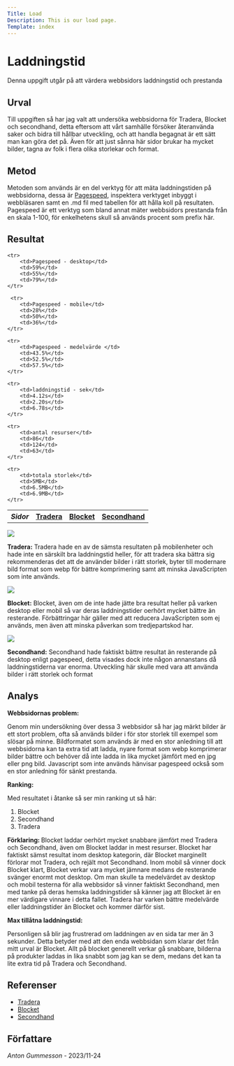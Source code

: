 ```yaml
---
Title: Load
Description: This is our load page.
Template: index
---
```


Laddningstid
=======================

Denna uppgift utgår på att värdera webbsidors laddningstid och prestanda

Urval
-----------------------

Till uppgiften så har jag valt att undersöka webbsidorna för Tradera, Blocket och secondhand, detta eftersom att vårt samhälle försöker återanvända saker och bidra till hållbar utveckling, och att handla begagnat är ett sätt man kan göra det på. Även för att just sånna här sidor brukar ha mycket bilder, tagna av folk i flera olika storlekar och format.

Metod
-----------------------

Metoden som används är en del verktyg för att mäta laddningstiden på webbsidorna, dessa är <a href="https://pagespeed.web.dev/">Pagespeed</a>, inspektera verktyget inbyggt i webbläsaren samt en .md fil med tabellen för att hålla koll på resultaten. Pagespeed är ett verktyg som bland annat mäter webbsidors prestanda från en skala 1-100, för enkelhetens skull så används procent som prefix här.

Resultat
-----------------------

<table id="myTable">
    <tr>
        <th><i>Sidor</i></th>
        <th><a href="https://www.tradera.com/">Tradera</a></th>
        <th><a href="https://www.blocket.se/">Blocket</a></th>
        <th><a href="https://secondhand.se/">Secondhand</a></th>
    </tr>
    
    <tr>
        <td>Pagespeed - desktop</td>
        <td>59%</td>
        <td>55%</td>
        <td>79%</td>
    </tr>

     <tr>
        <td>Pagespeed - mobile</td>
        <td>28%</td>
        <td>50%</td>
        <td>36%</td>
    </tr>
    
    <tr>
        <td>Pagespeed - medelvärde </td>
        <td>43.5%</td>
        <td>52.5%</td>
        <td>57.5%</td>
    </tr>

    <tr>
        <td>laddningstid - sek</td>
        <td>4.12s</td>
        <td>2.20s</td>
        <td>6.78s</td>
    </tr>
    
    <tr>
        <td>antal resurser</td>
        <td>86</td>
        <td>124</td>
        <td>63</td>
    </tr>

    <tr>
        <td>totala storlek</td>
        <td>5MB</td>
        <td>6.5MB</td>
        <td>6.9MB</td>
    </tr>
</table>

<div class="load-pic-container">
    <img src="../assets/img/kmom05/tradera.png"> <p><b>Tradera:</b> Tradera hade en av de sämsta resultaten på mobilenheter och hade inte en särskilt bra laddningstid heller, för att tradera ska bättra sig rekommenderas det att de använder bilder i rätt storlek, byter till modernare bild format som webp för bättre komprimering samt att minska JavaScripten som inte används. </p>
</div>

<div class="load-pic-container">
    <img src="../assets/img/kmom05/blocket.png"> <p><b>Blocket:</b> Blocket, även om de inte hade jätte bra resultat heller på varken desktop eller mobil så var deras laddningstider oerhört mycket bättre än resterande. Förbättringar här gäller med att reducera JavaScripten som ej används, men även att minska påverkan som tredjepartskod har.</p>
</div>

<div class="load-pic-container">
    <img src="../assets/img/kmom05/secondhand.png"> <p><b>Secondhand:</b> Secondhand hade faktiskt bättre resultat än resterande på desktop enligt pagespeed, detta visades dock inte någon annanstans då laddningstiderna var enorma. Utveckling här skulle med vara att använda bilder i rätt storlek och format </p>
</div>



Analys
-----------------------

<b>Webbsidornas problem: </b>

Genom min undersökning över dessa 3 webbsidor så har jag märkt bilder är ett stort problem, ofta så används bilder i för stor storlek till exempel som slösar på minne. Bildformatet som används är med en stor anledning till att webbsidorna kan ta extra tid att ladda, nyare format som webp komprimerar bilder bättre och behöver då inte ladda in lika mycket jämfört med en jpg eller png bild. Javascript som inte används hänvisar pagespeed också som en stor anledning för sänkt prestanda.


<b>Ranking: </b>

Med resultatet i åtanke så ser min ranking ut så här:

<ol class="mini-list">
<li>Blocket</li>
<li>Secondhand</li>
<li>Tradera</li>
</ol>

<b>Förklaring: </b>
Blocket laddar oerhört mycket snabbare jämfört med Tradera och Secondhand, även om Blocket laddar in mest resurser. Blocket har faktiskt sämst resultat inom desktop kategorin, där Blocket marginellt förlorar mot Tradera, och rejält mot Secondhand. Inom mobil så vinner dock Blocket klart, Blocket verkar vara mycket jämnare medans de resterande svänger enormt mot desktop. Om man skulle ta medelvärdet av desktop och mobil testerna för alla webbsidor så vinner faktiskt Secondhand, men med tanke på deras hemska laddningstider så känner jag att Blocket är en mer värdigare vinnare i detta fallet. Tradera har varken bättre medelvärde eller laddningstider än Blocket och kommer därför sist.

<b>Max tillåtna laddningstid: </b>

Personligen så blir jag frustrerad om laddningen av en sida tar mer än 3 sekunder. Detta betyder med att den enda webbsidan som klarar det från mitt urval är Blocket. Allt på blocket generellt verkar gå snabbare, bilderna på produkter laddas in lika snabbt som jag kan se dem, medans det kan ta lite extra tid på Tradera och Secondhand.

Referenser
-----------------------
<ul class="mini-list">
<li><a href="https://www.tradera.com/">Tradera</a></li>
<li><a href="https://www.blocket.se/">Blocket</a></li>
<li><a href="https://secondhand.se/">Secondhand</a></li>
</ul>

Författare
-----------------------

<i>Anton Gummesson</i> - 2023/11-24


<!-- tradera resulat 
laddtid
4.05s
3.83s
4.47s 

resurser
88
85
84

storlek 5mb

blocket resultat
laddtid
2.24
2.10
2.24

resurser
125
124
124

storlek 6.5mb

secondhand resultat
laddtid
4.16s
6.93s
7.32s

resurser
63

storlek 6.9mb

ojämn, ladda in mycket i början och sidan var såg funktionell ut, men sen kom fler requests in efter 2-3 sekunder igen
-->